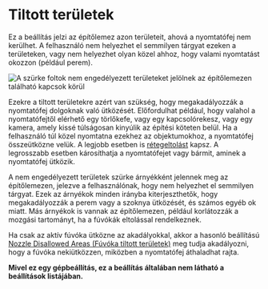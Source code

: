 # Tiltott területek

Ez a beállítás jelzi az építőlemez azon területeit, ahová a nyomtatófej nem kerülhet. A felhasználó nem helyezhet el semmilyen tárgyat ezeken a területeken, vagy nem helyezhet olyan közel ahhoz, hogy valami nyomtatást okozzon (például perem).

![A szürke foltok nem engedélyezett területeket jelölnek az építőlemezen található kapcsok körül](../images/machine_disallowed_areas.png)

Ezekre a tiltott területekre azért van szükség, hogy megakadályozzák a nyomtatófej dolgoknak való ütközését. Előfordulhat például, hogy valahol a nyomtatófejtől elérhető egy törlőkefe, vagy egy kapcsolórekesz, vagy egy kamera, amely kissé túlságosan kinyúlik az építési köteten belül. Ha a felhasználó túl közel nyomtatna ezekhez az objektumokhoz, a nyomtatófej összeütközne velük. A legjobb esetben is [rétegeltolást](../troubleshooting/layer_shift.md) kapsz. A legrosszabb esetben károsíthatja a nyomtatófejet vagy bármit, aminek a nyomtatófej ütközik.

A nem engedélyezett területek szürke árnyékként jelennek meg az építőlemezen, jelezve a felhasználónak, hogy nem helyezhet el semmilyen tárgyat. Ezek az árnyékok minden irányba kiterjeszthetők, hogy megakadályozzák a perem vagy a szoknya ütközését, és számos egyéb ok miatt. Más árnyékok is vannak az építőlemezen, például korlátozzák a mozgási tartományt, ha a fúvókák eltolással rendelkeznek.

Ha csak az aktív fúvóka ütközne az akadályokkal, akkor a hasonló beállítású [Nozzle Disallowed Areas (Fúvóka tiltott területek)](nozzle_disallowed_areas.md) meg tudja akadályozni, hogy a fúvóka nekiütközzen, miközben a nyomtatófej áthaladhat rajta.

**Mivel ez egy gépbeállítás, ez a beállítás általában nem látható a beállítások listájában.**
